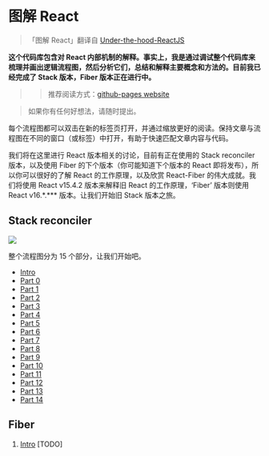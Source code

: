 # 图解 React

> 「图解 React」翻译自 [Under-the-hood-ReactJS](https://github.com/Bogdan-Lyashenko/Under-the-hood-ReactJS)

**这个代码库包含对 React
内部机制的解释。事实上，我是通过调试整个代码库来梳理并画出逻辑流程图，然后分析它们，总结和解释主要概念和方法的。目前我已经完成了
Stack 版本，Fiber 版本正在进行中。**

>> 推荐阅读方式：[github-pages website](http://ahonn.github.io/Under-the-hood-ReactJS-CN/)

> 如果你有任何好想法，请随时提出。

每个流程图都可以双击在新的标签页打开，并通过缩放更好的阅读。保持文章与流程图在不同的窗口（或标签）中打开，有助于快速匹配文章内容与代码。

我们将在这里进行 React 版本相关的讨论，目前有正在使用的 Stack reconciler 版本，以及使用 Fiber 的下个版本（你可能知道下个版本的 React
即将发布），所以你可以很好的了解 React 的工作原理，以及欣赏 React-Fiber 的伟大成就。我们将使用 React v15.4.2
版本来解释旧 React 的工作原理，‘Fiber’ 版本则使用 React v16.\*.\*\*\* 版本。让我们开始旧 Stack 版本之旅。


## Stack reconciler

[![](./stack/images/intro/all-page-stack-reconciler-25-scale.jpg)](./stack/images/intro/all-page-stack-reconciler.svg)

整个流程图分为 15 个部分，让我们开始吧。

* [Intro](./stack/book/Intro.md)
* [Part 0](./stack/book/Part-0.md)
* [Part 1](./stack/book/Part-1.md)
* [Part 2](./stack/book/Part-2.md)
* [Part 3](./stack/book/Part-3.md)
* [Part 4](./stack/book/Part-4.md)
* [Part 5](./stack/book/Part-5.md)
* [Part 6](./stack/book/Part-6.md)
* [Part 7](./stack/book/Part-7.md)
* [Part 8](./stack/book/Part-8.md)
* [Part 9](./stack/book/Part-9.md)
* [Part 10](./stack/book/Part-10.md)
* [Part 11](./stack/book/Part-11.md)
* [Part 12](./stack/book/Part-12.md)
* [Part 13](./stack/book/Part-13.md)
* [Part 14](./stack/book/Part-14.md)



## Fiber
1. [Intro](./fiber/book/Intro.md) [TODO]
